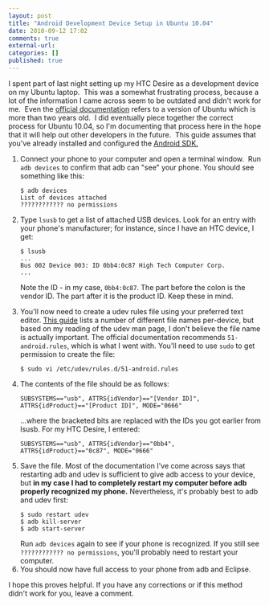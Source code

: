 ```yaml
---
layout: post
title: "Android Development Device Setup in Ubuntu 10.04"
date: 2010-09-12 17:02
comments: true
external-url:
categories: []
published: true
---
```

I spent part of last night setting up my HTC Desire as a development device on my Ubuntu laptop.  This was a somewhat frustrating process, because a lot of the information I came across seem to be outdated and didn't work for me.  Even the <a title="Android documentation for developing on a device" href="http://developer.android.com/guide/developing/device.html">official documentation</a> refers to a version of Ubuntu which is more than two years old.  I did eventually piece together the correct process for Ubuntu 10.04, so I'm documenting that process here in the hope that it will help out other developers in the future.  This guide assumes that you've already installed and configured the <a href="http://developer.android.com/sdk/index.html">Android SDK.</a><!--more-->
<ol>
	<li>Connect your phone to your computer and open a terminal window.  Run <code>adb devices</code> to confirm that adb can "see" your phone.  You should see something like this:
<pre><code>$ adb devices
List of devices attached
???????????? no permissions</code></pre>
    </li><li>Type <code>lsusb</code> to get a list of attached USB devices.  Look for an entry with your phone's manufacturer; for instance, since I have an HTC device, I get:
<pre><code>$ lsusb
...
Bus 002 Device 003: ID 0bb4:0c87 High Tech Computer Corp. 
...</code></pre>

Note the ID - in my case, <code>0bb4:0c87</code>.  The part before the colon is the vendor ID.  The part after it is the product ID.  Keep these in mind.
</li><li>
You'll now need to create a udev rules file using your preferred text editor.  <a href="http://dimitar.me/how-to-connect-your-android-phone-to-ubuntu-to-do-developmenttestinginstallations-or-tethering/" title="How to connect your Android phone to Ubuntu">This guide</a> lists a number of different file names per-device, but based on my reading of the udev man page, I don't believe the file name is actually important.  The official documentation recommends <code>51-android.rules</code>, which is what I went with.  You'll need to use <code>sudo</code> to get permission to create the file:
<pre><code>$ sudo vi /etc/udev/rules.d/51-android.rules</code></pre>
</li>
<li>
The contents of the file should be as follows:
<pre><code>SUBSYSTEMS=="usb", ATTRS{idVendor}=="[Vendor ID]", ATTRS{idProduct}=="[Product ID]", MODE="0666"</code></pre>
...where the bracketed bits are replaced with the IDs you got earlier from lsusb.  For my HTC Desire, I entered:
<pre><code>SUBSYSTEMS=="usb", ATTRS{idVendor}=="0bb4", ATTRS{idProduct}=="0c87", MODE="0666"</code></pre>
</li>
<li>
Save the file.  Most of the documentation I've come across says that restarting adb and udev is sufficient to give adb access to your device, but <strong>in my case I had to completely restart my computer before adb properly recognized my phone.</strong>  Nevertheless, it's probably best to adb and udev first:
<pre><code>$ sudo restart udev
$ adb kill-server
$ adb start-server</code></pre>
Run <code>adb devices</code> again to see if your phone is recognized.  If you still see <code>???????????? no permissions</code>, you'll probably need to restart your computer.
</li>
<li>
You should now have full access to your phone from adb and Eclipse.
</li>
</ol>

I hope this proves helpful.  If you have any corrections or if this method didn't work for you, leave a comment.
